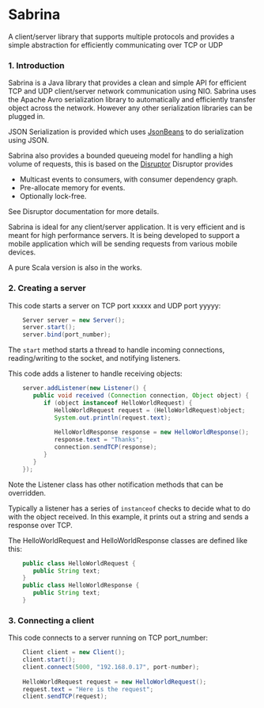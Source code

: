 Sabrina
=======

A client/server library that supports multiple protocols and provides a simple abstraction for efficiently communicating over TCP or UDP

### 1. Introduction


Sabrina is a Java library that provides a clean and simple API for efficient TCP and UDP client/server network communication using NIO. Sabrina  uses the Apache Avro serialization library to automatically and efficiently transfer object across the network. However any other serialization libraries can be plugged in. 

JSON Serialization is provided which uses [JsonBeans](http://code.google.com/p/jsonbeans/) to do serialization using JSON.

Sabrina also provides a bounded queueing model for handling a high volume of requests, this is based on the [Disruptor](https://github.com/LMAX-Exchange/disruptor) Disruptor provides 

* Multicast events to consumers, with consumer dependency graph.
* Pre-allocate memory for events.
* Optionally lock-free.

See Disruptor documentation for more details.


Sabrina is ideal for any client/server application. It is very efficient and is meant for high performance servers. It is being developed to support a mobile application which will be sending requests from various mobile devices.


A pure Scala version is also in the works.

### 2. Creating a server

This code starts a server on TCP port xxxxx and UDP port yyyyy:

```java
    Server server = new Server();
    server.start();
    server.bind(port_number);
```

The `start` method starts a thread to handle incoming connections, reading/writing to the socket, and notifying listeners.

This code adds a listener to handle receiving objects:

```java
    server.addListener(new Listener() {
       public void received (Connection connection, Object object) {
          if (object instanceof HelloWorldRequest) {
             HelloWorldRequest request = (HelloWorldRequest)object;
             System.out.println(request.text);
    
             HelloWorldResponse response = new HelloWorldResponse();
             response.text = "Thanks";
             connection.sendTCP(response);
          }
       }
    });
```
	 
Note the Listener class has other notification methods that can be overridden.

Typically a listener has a series of `instanceof` checks to decide what to do with the object received. In this example, it prints out a string and sends a response over TCP.

The HelloWorldRequest and HelloWorldResponse classes are defined like this:

```java
    public class HelloWorldRequest {
       public String text;
    }
    public class HelloWorldResponse {
       public String text;
    }
```
### 3. Connecting a client

This code connects to a server running on TCP port_number:

```java
    Client client = new Client();
    client.start();
    client.connect(5000, "192.168.0.17", port-number);
    
    HelloWorldRequest request = new HelloWorldRequest();
    request.text = "Here is the request";
    client.sendTCP(request);
